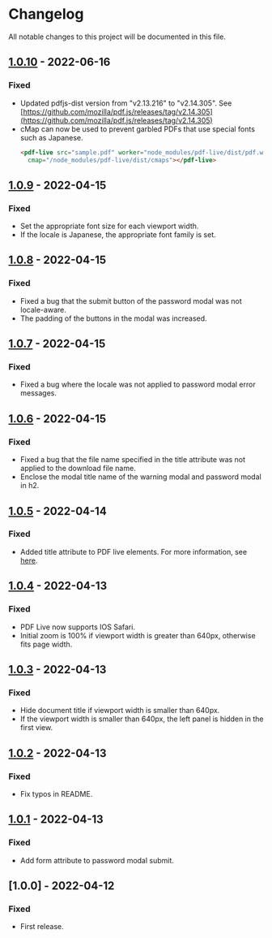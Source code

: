 # Changelog
All notable changes to this project will be documented in this file.

## [1.0.10] - 2022-06-16
### Fixed
- Updated pdfjs-dist version from "v2.13.216" to "v2.14.305". See [https://github.com/mozilla/pdf.js/releases/tag/v2.14.305](https://github.com/mozilla/pdf.js/releases/tag/v2.14.305)
- cMap can now be used to prevent garbled PDFs that use special fonts such as Japanese.
  ```html
  <pdf-live src="sample.pdf" worker="node_modules/pdf-live/dist/pdf.worker.js"
    cmap="/node_modules/pdf-live/dist/cmaps"></pdf-live>
  ```

## [1.0.9] - 2022-04-15
### Fixed
- Set the appropriate font size for each viewport width.
- If the locale is Japanese, the appropriate font family is set.

## [1.0.8] - 2022-04-15
### Fixed
- Fixed a bug that the submit button of the password modal was not locale-aware.
- The padding of the buttons in the modal was increased.

## [1.0.7] - 2022-04-15
### Fixed
- Fixed a bug where the locale was not applied to password modal error messages.

## [1.0.6] - 2022-04-15
### Fixed
- Fixed a bug that the file name specified in the title attribute was not applied to the download file name.
- Enclose the modal title name of the warning modal and password modal in h2.

## [1.0.5] - 2022-04-14
### Fixed
- Added title attribute to PDF live elements. For more information, see [here](https://lab.octopass.tech/pdf-live/docs/#api-properties).

## [1.0.4] - 2022-04-13
### Fixed
- PDF Live now supports IOS Safari.
- Initial zoom is 100% if viewport width is greater than 640px, otherwise fits page width.

## [1.0.3] - 2022-04-13
### Fixed
- Hide document title if viewport width is smaller than 640px.
- If the viewport width is smaller than 640px, the left panel is hidden in the first view.

## [1.0.2] - 2022-04-13
### Fixed
- Fix typos in README.

## [1.0.1] - 2022-04-13
### Fixed
- Add form attribute to password modal submit.

## [1.0.0] - 2022-04-12
### Fixed
- First release.

[1.0.1]: https://github.com/takuya-motoshima/pdf-live/compare/v1.0.0...v1.0.1
[1.0.2]: https://github.com/takuya-motoshima/pdf-live/compare/v1.0.1...v1.0.2
[1.0.3]: https://github.com/takuya-motoshima/pdf-live/compare/v1.0.2...v1.0.3
[1.0.4]: https://github.com/takuya-motoshima/pdf-live/compare/v1.0.3...v1.0.4
[1.0.5]: https://github.com/takuya-motoshima/pdf-live/compare/v1.0.4...v1.0.5
[1.0.6]: https://github.com/takuya-motoshima/pdf-live/compare/v1.0.5...v1.0.6
[1.0.7]: https://github.com/takuya-motoshima/pdf-live/compare/v1.0.6...v1.0.7
[1.0.8]: https://github.com/takuya-motoshima/pdf-live/compare/v1.0.7...v1.0.8
[1.0.9]: https://github.com/takuya-motoshima/pdf-live/compare/v1.0.8...v1.0.9
[1.0.10]: https://github.com/takuya-motoshima/pdf-live/compare/v1.0.9...v1.0.10